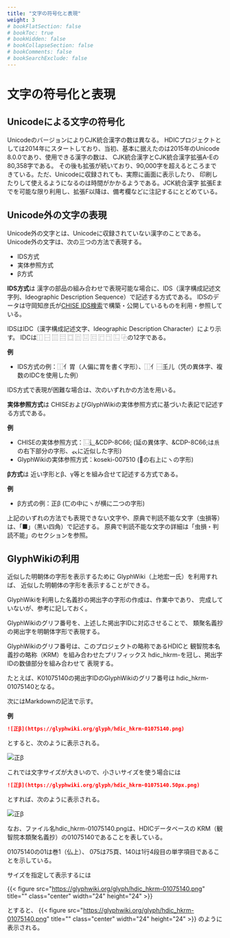 ```yaml
---
title: "文字の符号化と表現"
weight: 3
# bookFlatSection: false
# bookToc: true
# bookHidden: false
# bookCollapseSection: false
# bookComments: false
# bookSearchExclude: false
---
```


# 文字の符号化と表現

## Unicodeによる文字の符号化

UnicodeのバージョンによりCJK統合漢字の数は異なる。
HDICプロジェクトとしては2014年にスタートしており、当初、基本に据えたのは2015年のUnicode 8.0.0であり、使用できる漢字の数は、
CJK統合漢字とCJK統合漢字拡張A-Eの80,358字である。
その後も拡張が続いており、90,000字を超えるところまで
きている。ただ、Unicodeに収録されても、実際に画面に表示したり、
印刷したりして使えるようになるのは時間がかかるようである。JCK統合漢字
拡張Eまでを可能な限り利用し、拡張F以降は、備考欄などに注記するにとどめている。

## Unicode外の文字の表現

Unicode外の文字とは、Unicodeに収録されていない漢字のことである。
Unicode外の文字は、次の三つの方法で表現する。

- IDS方式
- 実体参照方式
- β方式

**IDS方式**は
漢字の部品の組み合わせで表現可能な場合に、IDS（漢字構成記述文字列、Ideographic Description Sequence）で記述する方式である。
IDSのデータは守岡知彦氏が[CHISE IDS検索](https://www.chise.org/ids-find)で構築・公開しているものを利用・参照している。

IDSはIDC（漢字構成記述文字、Ideographic Description Character）により示す。
IDCは⿰ ⿱ ⿲ ⿳ ⿴ ⿵ ⿶ ⿷ ⿸ ⿹ ⿺ ⿻の12字である。

**例**   
- IDS方式の例：⿰亻胃（人偏に胃を書く字形）、⿰亻⿱𡈼儿（凭の異体字、複数のIDCを使用した例）

IDS方式で表現が困難な場合は、次のいずれかの方法を用いる。

**実体参照方式**は
CHISEおよびGlyphWikiの実体参照方式に基づいた表記で記述する方式である。

**例**  
- CHISEの実体参照方式：⿺辶&CDP-8C66; (延の異体字、&CDP-8C66;は𠂢の右下部分の字形、𧘇に近似した字形)  
- GlyphWikiの実体参照方式：koseki-007510 (𠇾の右上にヽの字形)


**β方式**は
近い字形とβ、γ等とを組み合せて記述する方式である。

**例**   
- β方式の例：正β (匸の中にヽが横に二つの字形)


上記のいずれの方法でも表現できない文字や、原典で判読不能な文字（虫損等）は、「■」（黒い四角）で記述する。
原典で判読不能な文字の詳細は「虫損・判読不能」のセクションを参照。

## GlyphWikiの利用

近似した明朝体の字形を表示するために
GlyphWiki（上地宏一氏）を利用すれば、
近似した明朝体の字形を表示することができる。

GlyphWikiを利用した名義抄の掲出字の字形の作成は、作業中であり、
完成していないが、参考に記しておく。

GlyphWikiのグリフ番号を、上述した掲出字IDに対応させることで、
類聚名義抄の掲出字を明朝体字形で表現する。

GlyphWikiのグリフ番号は、このプロジェクトの略称であるHDICと
観智院本名義抄の略称（KRM）を組み合わせたプリフィックス
hdic_hkrm-を冠し、掲出字IDの数値部分を組み合わせて
表現する。

たとえば、K01075140の掲出字IDのGlyphWikiのグリフ番号は
hdic_hkrm-01075140となる。

次にはMarkdownの記法で示す。

**例**

```markdown
![正β](https://glyphwiki.org/glyph/hdic_hkrm-01075140.png)
```

とすると、次のように表示される。

![正β](https://glyphwiki.org/glyph/hdic_hkrm-01075140.png)

これでは文字サイズが大きいので、小さいサイズを使う場合には

```markdown
![正β](https://glyphwiki.org/glyph/hdic_hkrm-01075140.50px.png)
```
とすれば、次のように表示される。

![正β](https://glyphwiki.org/glyph/hdic_hkrm-01075140.50px.png)

なお、ファイル名hdic_hkrm-01075140.pngは、HDICデータベースの KRM（観智院本類聚名義抄）の01075140であることを表している。

01075140の01は巻1（仏上）、 075は75頁、140は1行4段目の単字項目であることを示している。

サイズを指定して表示するには


{{&lt; figure src="https://glyphwiki.org/glyph/hdic_hkrm-01075140.png" title="" class="center" width="24" height="24" &gt;}}

とすると、
{{< figure src="https://glyphwiki.org/glyph/hdic_hkrm-01075140.png" title="" class="center" width="24" height="24" >}}
のように表示される。

